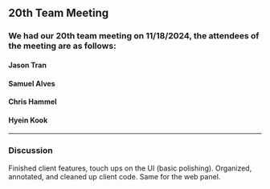 ## 20th Team Meeting

### We had our 20th team meeting on 11/18/2024, the attendees of the meeting are as follows:
#### Jason Tran
#### Samuel Alves
#### Chris Hammel
#### Hyein Kook
---

### Discussion
Finished client features, touch ups on the UI (basic polishing). Organized, annotated, and cleaned up client code. 
Same for the web panel.
